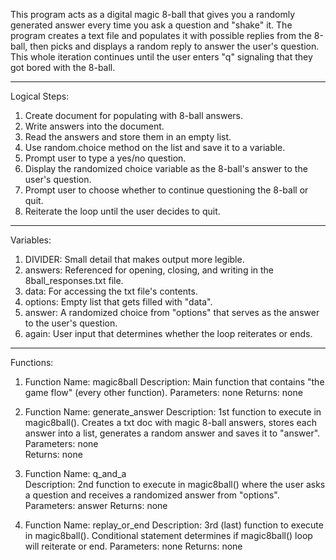 This program acts as a digital magic 8-ball that gives you a randomly
generated answer every time you ask a question and "shake" it. The program creates a
text file and populates it with possible replies from the 8-ball, then picks and displays
a random reply to answer the user's question. This whole iteration continues until the
user enters "q" signaling that they got bored with the 8-ball.

---

Logical Steps:  

1. Create document for populating with 8-ball answers.
2. Write answers into the document.
3. Read the answers and store them in an empty list.
4. Use random.choice method on the list and save it to a variable.
5. Prompt user to type a yes/no question.
6. Display the randomized choice variable as the 8-ball's answer to the user's question.
7. Prompt user to choose whether to continue questioning the 8-ball or quit.
8. Reiterate the loop until the user decides to quit.

---

Variables: 
 
1. DIVIDER: Small detail that makes output more legible.
2. answers: Referenced for opening, closing, and writing in the 8ball_responses.txt file.
3. data: For accessing the txt file's contents.
4. options: Empty list that gets filled with "data".
5. answer: A randomized choice from "options" that serves as the answer to
	the user's question.
6. again: User input that determines whether the loop reiterates or ends.

---

Functions:
1. Function Name: magic8ball 
   Description: Main function that contains "the game flow" (every other function).
   Parameters: none 
   Returns: none

2. Function Name: generate_answer 
   Description: 1st function to execute in magic8ball(). Creates a txt doc with magic 8-ball answers, 
	stores each answer into a list, generates a random answer and saves it to "answer". 
   Parameters: none  
   Returns: none

3. Function Name: q_and_a  
   Description: 2nd function to execute in magic8ball() where the user asks a question and receives a 
	randomized answer from "options".
   Parameters: answer 
   Returns: none

4. Function Name: replay_or_end 
   Description: 3rd (last) function to execute in magic8ball(). Conditional statement determines 
	if magic8ball() loop will reiterate or end.
   Parameters: none
   Returns: none

